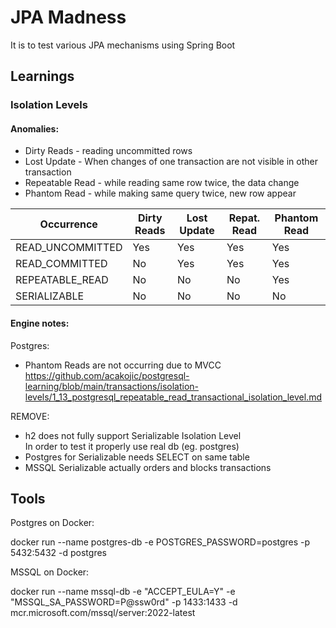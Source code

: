# JPA Madness

It is to test various JPA mechanisms using Spring Boot

## Learnings

### Isolation Levels

#### Anomalies:

- Dirty Reads - reading uncommitted rows
- Lost Update - When changes of one transaction are not visible in other transaction
- Repeatable Read - while reading same row twice, the data change
- Phantom Read - while making same query twice, new row appear

| Occurrence       | Dirty Reads | Lost Update | Repat. Read | Phantom Read |
|------------------|-------------|-------------|-------------|--------------|
| READ_UNCOMMITTED | Yes         | Yes         | Yes         | Yes          |
| READ_COMMITTED   | No          | Yes         | Yes         | Yes          |
| REPEATABLE_READ  | No          | No          | No          | Yes          |
| SERIALIZABLE     | No          | No          | No          | No           |


#### Engine notes:

Postgres:

- Phantom Reads are not occurring due to MVCC  
  https://github.com/acakojic/postgresql-learning/blob/main/transactions/isolation-levels/1_13_postgresql_repeatable_read_transactional_isolation_level.md

REMOVE:
- h2 does not fully support Serializable Isolation Level  
  In order to test it properly use real db (eg. postgres)
- Postgres for Serializable needs SELECT on same table
- MSSQL Serializable actually orders and blocks transactions


## Tools

Postgres on Docker:

docker run --name postgres-db -e POSTGRES_PASSWORD=postgres -p 5432:5432 -d postgres

MSSQL on Docker:

docker run --name mssql-db -e "ACCEPT_EULA=Y" -e "MSSQL_SA_PASSWORD=P@ssw0rd" -p 1433:1433 -d mcr.microsoft.com/mssql/server:2022-latest